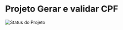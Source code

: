 # Projeto Gerar e validar CPF

![Status do Projeto](https://img.shields.io/badge/status-em%20andamento-yellow)
